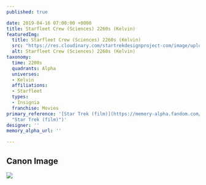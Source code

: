 ```yaml
---
published: true

date: 2019-04-16 07:00:00 +0000
title: Starfleet Crew (Sciences) 2260s (Kelvin)
featuredImg:
  title: Starfleet Crew (Sciences) 2260s (Kelvin)
  src: "https://res.cloudinary.com/startrekdesignproject-com/image/upload/v1555439911/StarfleetCrewSciences2260sKelvin.png"
  alt: Starfleet Crew (Sciences) 2260s (Kelvin)
taxonomy:
  time: 2200s
  quadrants: Alpha
  universes:
  - Kelvin
  affiliations:
  - Starfleet
  types:
  - Insignia
  franchise: Movies
primary_reference: '[Star Trek (film)](https://memory-alpha.fandom.com/wiki/Star_Trek_(film)
  "Star Trek (film)")'
designer: ''
memory_alpha_url: ''

---
```

## Canon Image

![](https://res.cloudinary.com/startrekdesignproject-com/image/upload/v1555439413/StarfleetCrewSciences2260sKelvin1.jpg)